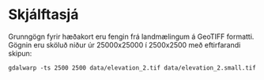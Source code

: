 # Skjálftasjá

Grunngögn fyrir hæðakort eru fengin frá landmælingum á GeoTIFF formatti.
Gögnin eru sköluð niður úr 25000x25000 í 2500x2500 með eftirfarandi skipun:

```
gdalwarp -ts 2500 2500 data/elevation_2.tif data/elevation_2.small.tif
```


